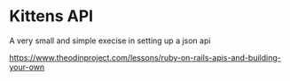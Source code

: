 # Kittens API

A very small and simple execise in setting up a json api

https://www.theodinproject.com/lessons/ruby-on-rails-apis-and-building-your-own
